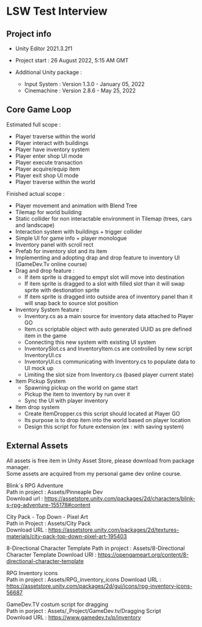 # LSW Test Interview

## Project info

- Unity Editor 2021.3.2f1
- Project start : 26 August 2022,  5:15 AM GMT

- Additional Unity package :
    - Input System : Version 1.3.0 - January 05, 2022  
    - Cinemachine : Version 2.8.6 - May 25, 2022

## Core Game Loop

Estimated full scope :
- Player traverse within the world
- Player interact with buildings
- Player have inventory system  
- Player enter shop UI mode  
- Player execute transaction 
- Player acquire/equip item  
- Player exit shop UI mode  
- Player traverse within the world  

Finished actual scope :
- Player movement and animation with Blend Tree 
- Tilemap for world building  
- Static collider for non interactable environment in Tilemap (trees, cars and landscape)  
- Interaction system with buildings + trigger collider
- Simple UI for game info + player monologue  
- Inventory panel with scroll rect  
- Prefab for inventory slot and its item  
- Implementing and adopting drap and drop feature to inventory UI (GameDev.Tv online course)  
- Drag and drop feature :
    - If item sprite is dragged to empyt slot will move into destination  
    - If item sprite is dragged to a slot with filled slot than it will swap sprite with destionation sprite  
    - If item sprite is dragged into outside area of inventory panel than it will snap back to source slot position  
- Inventory System feature :
    - Inventory.cs as a main source for inventory data attached to Player GO  
    - Item.cs scriptable object with auto generated UUID as pre defined item in the game   
    - Connecting this new system with existing UI system  
    - InventorySlot.cs and InventoryItem.cs are controlled by new script InventoryUI.cs  
    - InventoryUI.cs communicating with Inventory.cs to populate data to UI mock up  
    - Limiting the slot size from Inventory.cs  (based player current state)
- Item Pickup System  
    - Spawning pickup on the world on game start  
    - Pickup the item to inventory by run over it  
    - Sync the UI with player inventory  
- Item drop system  
    - Create ItemDropper.cs this script should located at Player GO  
    - Its purpose is to drop item into the world based on player location  
    - Design this script for future extension (ex : with saving system)  
## External Assets 

All assets is free item in Unity Asset Store, please download from package manager.  
Some assets are acquired from my personal game dev online course.

Blink´s RPG Adventure  
Path in project : Assets/Pinneaple Dev  
Download url : https://assetstore.unity.com/packages/2d/characters/blink-s-rpg-adventure-155178#content  

City Pack - Top Down - Pixel Art  
Path in Project : Assets/City Pack  
Download URL : https://assetstore.unity.com/packages/2d/textures-materials/city-pack-top-down-pixel-art-195403 

8-Directional Character Template
Path in project : Assets/8-Directional Character Template
Download URl : https://opengameart.org/content/8-directional-character-template

RPG Inventory icons  
Path in project : Assets/RPG_inventory_icons
Download URL : https://assetstore.unity.com/packages/2d/gui/icons/rpg-inventory-icons-56687

GameDev.TV costum script for dragging  
Path in porject : Assets/_Project/GameDev.tv/Dragging Script  
Download URL : https://www.gamedev.tv/p/inventory  
